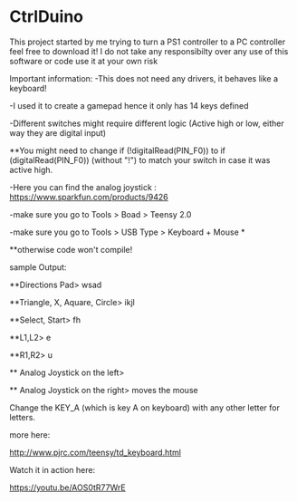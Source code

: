 # CtrlDuino
This project started by me trying to turn a PS1 controller to a PC controller
feel free to download it!
I do not take any responsibilty over any use of this software or code
use it at your own risk


Important information:
-This does not need any drivers, it behaves like a keyboard!

-I used it to create a gamepad hence it only has 14 keys defined

-Different switches might require different logic (Active high or low, either way they are digital input)

**You might need to change  if (!digitalRead(PIN_F0)) to  if (digitalRead(PIN_F0)) (without "!") to match your switch in case it was active high.

-Here you can find the analog joystick : https://www.sparkfun.com/products/9426

-make sure you go to Tools > Boad > Teensy 2.0

-make sure you go to Tools > USB Type > Keyboard + Mouse *

**otherwise code won't compile!


sample Output:

**Directions Pad> 
wsad

**Triangle, X, Aquare, Circle> 
ikjl

**Select, Start> 
fh

**L1,L2> 
<right-click>e

**R1,R2> 
<left-click>u

** Analog Joystick on the left> 
<Arrow keys>

** Analog Joystick on the right> 
moves the mouse

Change the KEY_A (which is key A on keyboard) with any other letter for letters.

more here:

http://www.pjrc.com/teensy/td_keyboard.html

Watch it in action here:

https://youtu.be/AOS0tR77WrE
